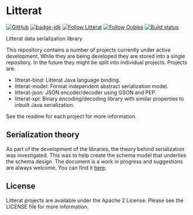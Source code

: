 
# Litterat

[![GitHub](https://img.shields.io/github/license/litterat/litterat)](https://github.com/litterat/litterat/blob/master/LICENSE)
[![badge-jdk](https://img.shields.io/badge/jdk-11-green.svg)](http://www.oracle.com/technetwork/java/javase/downloads/index.html)
[![Follow Litterat](https://img.shields.io/twitter/follow/litterat_io.svg?style=social)](https://twitter.com/litterat_io)
[![Follow Oobles](https://img.shields.io/twitter/follow/oobles.svg?style=social)](https://twitter.com/oobles)
[![Build status](https://badge.buildkite.com/cca358e5d0a192679b02f40b8ccdddc264a2f84d74b64787dd.svg)](https://buildkite.com/litterat-dot-io/litterat)


Litterat data serialization library

This repository contains a number of projects currently under active development. While they are being developed they are stored into a single repository. In the future they might be split into individual projects. Projects are:

- litterat-bind: Litterat Java language binding.
- litterat-model: Format independent abstract serialization model.
- litterat-json: JSON encoder/decoder using GSON and PEP.
- litterat-xpl: Binary encoding/decoding library with similar properties to inbuilt Java serialization.

See the readme for each project for more information.


## Serialization theory

As part of the development of the libraries, the theory behind serialization was investigated. This was to help create the schema model that underlies the schema design. The document is a work in progress and suggestions are always welcome. You can find it [here](litterat-theory.md).


## License

Litterat projects are available under the Apache 2 License. Please see the LICENSE file for more information.


